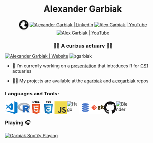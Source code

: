 <h1 align="center">Alexander Garbiak</h1>

<p align="center">
    <a href=https://alexgarbiak.com target="blank"><img align="center" alt="alexgarbiak.com" width="30px" height="30px" src="https://raw.githubusercontent.com/iconic/open-iconic/master/svg/globe.svg" /></a>
    <a href=https://linkedin.com/in/garbiak target="blank"><img align="center" alt="Alexander Garbiak | LinkedIn" width="30px" height="30px" src="https://cdn.jsdelivr.net/npm/simple-icons@v3/icons/linkedin.svg" /></a>
    <a href=https://youtube.com/channel/UCmjaEhArJiBnwyjl-xYvJdw target="blank"><img align="center" alt="Alex Garbiak | YouTube" width="30px" height="30px" src="https://cdn.jsdelivr.net/npm/simple-icons@v3/icons/youtube.svg" /></a>
    <a href="mailto:contact@alexgarbiak.com"><img align="center" alt="Alex Garbiak | YouTube" width="30px" height="30px" src="https://cdn.jsdelivr.net/npm/simple-icons@v3/icons/microsoftoutlook.svg" /></a>
</p>

<h3 align="center">👨‍🔬 A curious actuary 👨‍🎨</h3>

<p align="left">
    <a href=https://alexgarbiak.com target="blank"><img src="https://img.shields.io/website?url=https%3A%2F%2Falexgarbiak.com" alt="Alexander Garbiak | Website" /></a>
    <img src="https://komarev.com/ghpvc/?username=agarbiak&color=brightgreen" alt="agarbiak" />
</p>

- 🔭 I’m currently working on a [presentation](https://alexgarbiak.github.io/presentations/intro-to-r-for-cs1.html#/) that introduces R for [CS1](https://www.actuaries.org.uk/studying/curriculum/actuarial-statistics) actuaries

- 👨‍💻 My projects are available at the [agarbiak](https://github.com/agarbiak?tab=repositories) and [alexgarbiak](https://github.com/alexgarbiak?tab=repositories) repos

### Languages and Tools:

<img align="left" alt="Visual Studio Code" width="40px" height="40px" src="https://raw.githubusercontent.com/github/explore/80688e429a7d4ef2fca1e82350fe8e3517d3494d/topics/visual-studio-code/visual-studio-code.png" />
<img align="left" alt="R" width="40px" height="40px" src="https://raw.githubusercontent.com/github/explore/80688e429a7d4ef2fca1e82350fe8e3517d3494d/topics/r/r.png" />
<img align="left" alt="HTML5" width="40px" height="40px" src="https://raw.githubusercontent.com/github/explore/80688e429a7d4ef2fca1e82350fe8e3517d3494d/topics/html/html.png" />
<img align="left" alt="CSS3" width="40px" height="40px" src="https://raw.githubusercontent.com/github/explore/80688e429a7d4ef2fca1e82350fe8e3517d3494d/topics/css/css.png" />
<img align="left" alt="JavaScript" width="40px" height="40px" src="https://raw.githubusercontent.com/github/explore/80688e429a7d4ef2fca1e82350fe8e3517d3494d/topics/javascript/javascript.png" />
<img align="left" alt="Hugo" width="40px" height="40px" src="https://api.iconify.design/logos-hugo.svg" />
<img align="left" alt="SQL" width="40px" height="40px" src="https://raw.githubusercontent.com/github/explore/80688e429a7d4ef2fca1e82350fe8e3517d3494d/topics/sql/sql.png" />
<img align="left" alt="Git" width="40px" height="40px" src="https://raw.githubusercontent.com/github/explore/80688e429a7d4ef2fca1e82350fe8e3517d3494d/topics/git/git.png" />
<img align="left" alt="GitHub" width="40px" height="40px" src="https://raw.githubusercontent.com/github/explore/78df643247d429f6cc873026c0622819ad797942/topics/github/github.png" />
<img align="left" alt="Blender" width="40px" height="40px" src="https://download.blender.org/branding/community/blender_community_badge_white.svg" />

<br />
<br />

### Playing 🎧

[<img src="https://spotify-playing.agarbiak.vercel.app/api/spotify" alt="Garbiak Spotify Playing" width="350" />](https://open.spotify.com/user/garbiak)
